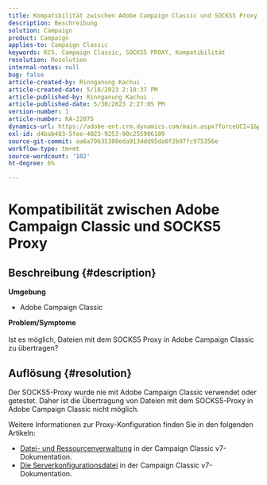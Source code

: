 ```yaml
---
title: Kompatibilität zwischen Adobe Campaign Classic und SOCKS5 Proxy
description: Beschreibung
solution: Campaign
product: Campaign
applies-to: Campaign Classic
keywords: KCS, Campaign Classic, SOCKS5 PROXY, Kompatibilität
resolution: Resolution
internal-notes: null
bug: false
article-created-by: Rinnganung Kachui .
article-created-date: 5/18/2023 2:10:37 PM
article-published-by: Rinnganung Kachui .
article-published-date: 5/30/2023 2:27:05 PM
version-number: 1
article-number: KA-22075
dynamics-url: https://adobe-ent.crm.dynamics.com/main.aspx?forceUCI=1&pagetype=entityrecord&etn=knowledgearticle&id=b10cebbe-85f5-ed11-8848-6045bd0063aa
exl-id: d4bab483-5fee-4023-9253-90c255906109
source-git-commit: aa6a79635380eda913ddd95da0f2b97fc975356e
workflow-type: tm+mt
source-wordcount: '102'
ht-degree: 6%

---
```


# Kompatibilität zwischen Adobe Campaign Classic und SOCKS5 Proxy

## Beschreibung {#description}

<b>Umgebung</b>
- Adobe Campaign Classic

<b>Problem/Symptome</b><br><br>Ist es möglich, Dateien mit dem SOCKS5 Proxy in Adobe Campaign Classic zu übertragen?<br>

## Auflösung {#resolution}


Der SOCKS5-Proxy wurde nie mit Adobe Campaign Classic verwendet oder getestet. Daher ist die Übertragung von Dateien mit dem SOCKS5-Proxy in Adobe Campaign Classic nicht möglich.

Weitere Informationen zur Proxy-Konfiguration finden Sie in den folgenden Artikeln:

- [Datei- und Ressourcenverwaltung](https://experienceleague.adobe.com/docs/campaign-classic/using/installing-campaign-classic/additional-configurations/file-res-management.html) in der Campaign Classic v7-Dokumentation.
- [Die Serverkonfigurationsdatei](https://experienceleague.adobe.com/docs/campaign-classic/using/installing-campaign-classic/appendices/the-server-configuration-file.html) in der Campaign Classic v7-Dokumentation.
